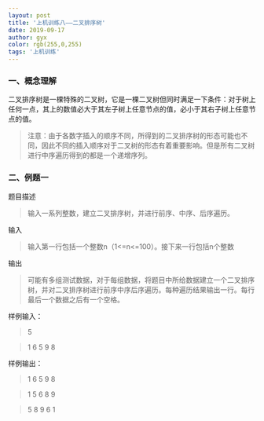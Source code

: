 ```yaml
---
layout: post
title: '上机训练八——二叉排序树'
date: 2019-09-17
author: gyx
color: rgb(255,0,255)
tags: '上机训练'
---
```


### 一、概念理解
二叉排序树是一棵特殊的二叉树，它是一棵二叉树但同时满足一下条件：对于树上任何一点，其上的数值必大于其左子树上任意节点的值，必小于其右子树上任意节点的值。

>注意：由于各数字插入的顺序不同，所得到的二叉排序树的形态可能也不同，因此不同的插入顺序对于二叉树的形态有着重要影响。但是所有二叉树进行中序遍历得到的都是一个递增序列。

### 二、例题一

题目描述
>输入一系列整数，建立二叉排序树，并进行前序、中序、后序遍历。

输入
>输入第一行包括一个整数n（1<=n<=100）。接下来一行包括n个整数

输出
>可能有多组测试数据，对于每组数据，将题目中所给数据建立一个二叉排序树，并对二叉排序树进行前序中序后序遍历。每种遍历结果输出一行。每行最后一个数据之后有一个空格。

样例输入：
>5

>1 6 5 9 8

样例输出：
>1 6 5 9 8

>1 5 6 8 9

>5 8 9 6 1

